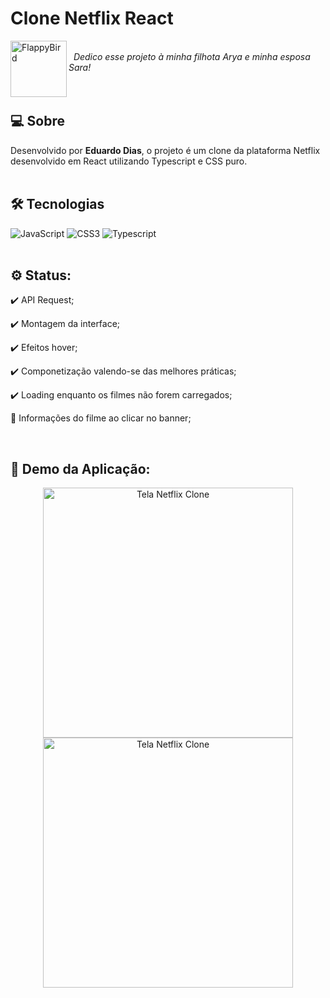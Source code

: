 # Clone Netflix React
<img align="left" alt="FlappyBird" src="https://upload.wikimedia.org/wikipedia/commons/thumb/7/75/Netflix_icon.svg/768px-Netflix_icon.svg.png" width="90" height="90">
<br>&nbsp
<i>Dedico esse projeto à minha filhota Arya e minha esposa Sara!</i><br><br><br>

## 💻 Sobre

Desenvolvido por <b>Eduardo Dias</b>, o projeto é um clone da plataforma Netflix desenvolvido em React utilizando Typescript e CSS puro. <br><br>

## 🛠 Tecnologias

![JavaScript](https://img.shields.io/badge/react-%23323330.svg?style=for-the-badge&logo=react&logoColor=%23F7DF1E)
![CSS3](https://img.shields.io/badge/css3-%231572B6.svg?style=for-the-badge&logo=css3&logoColor=white)
![Typescript](https://img.shields.io/badge/typescript-%23E34F26.svg?style=for-the-badge&logo=typescript&logoColor=white)
<br><br>

## ⚙ Status:

:heavy_check_mark: API Request;
 
:heavy_check_mark: Montagem da interface;
  
:heavy_check_mark: Efeitos hover;

:heavy_check_mark: Componetização valendo-se das melhores práticas;

:heavy_check_mark: Loading enquanto os filmes não forem carregados;

:hammer: Informações do filme ao clicar no banner;

<br>

##  🍿 Demo da Aplicação:

<p align="center">
  <img alt="Tela Netflix Clone" src="./imgs-game/jogo2.PNG" height=400/>
  <img alt="Tela Netflix Clone" src="./imgs-game/jogo1.PNG" height=400/>
</p><br><br>
